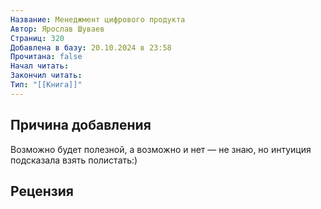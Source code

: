 ```yaml
---
Название: Менеджмент цифрового продукта
Автор: Ярослав Шуваев
Страниц: 320
Добавлена в базу: 20.10.2024 в 23:58
Прочитана: false
Начал читать: 
Закончил читать: 
Тип: "[[Книга]]"
---
```

## Причина добавления

Возможно будет полезной, а возможно и нет — не знаю, но интуиция подсказала взять полистать:)

## Рецензия
